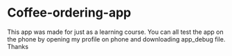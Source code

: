 # Coffee-ordering-app
This app was made for just as a learning course. You can all test the app on the phone by opening my profile on phone and downloading app_debug file.
Thanks

